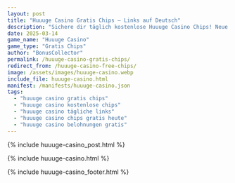 ```yaml
---
layout: post
title: "Huuuge Casino Gratis Chips – Links auf Deutsch"
description: "Sichere dir täglich kostenlose Huuuge Casino Chips! Neue Gratis-Links für deutsche Spieler – 100% sicher und aktuell."
date: 2025-03-14
game_name: "Huuuge Casino"
game_type: "Gratis Chips"
author: "BonusCollector"
permalink: /huuuge-casino-gratis-chips/
redirect_from: /huuuge-casino-free-chips/
image: /assets/images/huuuge-casino.webp
include_file: huuuge-casino.html
manifest: /manifests/huuuge-casino.json
tags: 
  - "huuuge casino gratis chips"
  - "huuuge casino kostenlose chips"
  - "huuuge casino tägliche links"
  - "huuuge casino chips gratis heute"
  - "huuuge casino belohnungen gratis"
---
```

{% include huuuge-casino_post.html %}

{% include huuuge-casino.html %}

{% include huuuge-casino_footer.html %}